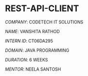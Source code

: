 # REST-API-CLIENT

*COMPANY*: CODETECH IT SOLUTIONS

*NAME*: VANSHITA RATHOD

*INTERN ID*: CT06DA295

*DOMAIN*: JAVA PROGRAMMING

*DURATION*: 6 WEEKS

*MENTOR*: NEELA SANTOSH
